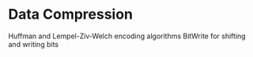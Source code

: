 # Data Compression
Huffman and Lempel-Ziv-Welch encoding algorithms
BitWrite for shifting and writing bits
